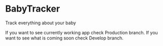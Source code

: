 # BabyTracker
Track everything about your baby

If you want to see currently working app check Production branch.
If you want to see what is coming soon check Develop branch.
